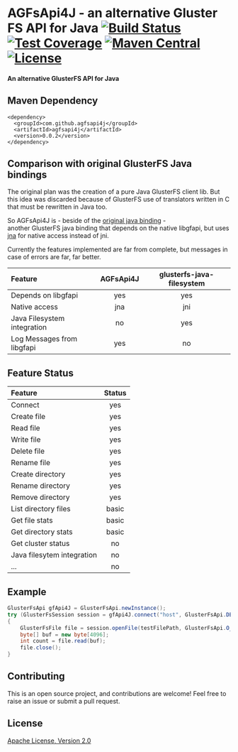 # AGFsApi4J - an alternative Gluster FS API for Java [![Build Status](https://travis-ci.org/agfsapi4j/agfsapi4j.svg?branch=master)](https://travis-ci.org/agfsapi4j/agfsapi4j) [![Test Coverage](https://codecov.io/gh/agfsapi4j/agfsapi4j/branch/master/graph/badge.svg)](https://codecov.io/gh/agfsapi4j/agfsapi4j) [![Maven Central](https://img.shields.io/maven-central/v/com.github.agfsapi4j/agfsapi4j.svg)](https://search.maven.org/#search%7Cga%7C1%7Cagfsapi4j) [![License](https://img.shields.io/badge/License-Apache%202.0-blue.svg)](https://www.apache.org/licenses/LICENSE-2.0.txt)

#### An alternative GlusterFS API for Java

## Maven Dependency

```
<dependency>
  <groupId>com.github.agfsapi4j</groupId>
  <artifactId>agfsapi4j</artifactId>
  <version>0.0.2</version>
</dependency>
```

## Comparison with original GlusterFS Java bindings
The original plan was the creation of a pure Java GlusterFS client lib. But this idea was discarded because of GlusterFS use 
of translators written in C that must be rewritten in Java too.

So AGFsApi4J is  - beside of the [original java binding](https://github.com/gluster/glusterfs-java-filesystem) -  
another GlusterFS java binding that depends on the native libgfapi, but uses [jna](https://github.com/java-native-access/jna)
for native access instead of jni.

Currently the features implemented are far from complete, but messages in case of errors are far, far better.

| Feature                     | AGFsApi4J | glusterfs-java-filesystem |
|:--------------------------- |:---------:|:-------------------------:|
| Depends on libgfapi         |    yes    |             yes           |
| Native access               |    jna    |             jni           |
| Java Filesystem integration |    no     |             yes           |
| Log Messages from libgfapi  |    yes    |              no           |

## Feature Status

| Feature                     |   Status   |
|:--------------------------- |:----------:|
| Connect                     |     yes    |
| Create file                 |     yes    |
| Read file                   |     yes    |
| Write file                  |     yes    |
| Delete file                 |     yes    |
| Rename file                 |     yes    |
| Create directory            |     yes    |
| Rename directory            |     yes    |
| Remove directory            |     yes    |
| List directory files        |    basic   |
| Get file stats              |    basic   |
| Get directory stats         |    basic   |
| Get cluster status          |     no     |
| Java filesytem integration  |     no     |
| ...                         |     no     |

## Example
```java
GlusterFsApi gfApi4J = GlusterFsApi.newInstance();
try (GlusterFsSession session = gfApi4J.connect("host", GlusterFsApi.DEFAULT_PORT, "vol0");)
{
    GlusterFsFile file = session.openFile(testFilePath, GlusterFsApi.O_RDONLY);
    byte[] buf = new byte[4096];
    int count = file.read(buf);
    file.close();
}
```

## Contributing
This is an open source project, and contributions are welcome! Feel free to raise an issue or submit a pull request.

## License
[Apache License, Version 2.0](license)
